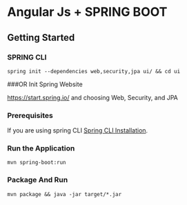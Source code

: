 # Angular Js + SPRING BOOT 

## Getting Started

### SPRING CLI

```
spring init --dependencies web,security,jpa ui/ && cd ui

```

###OR Init Spring Website

https://start.spring.io/
and choosing Web, Security, and JPA

### Prerequisites

If you are using spring CLI 
[Spring CLI Installation](http://docs.spring.io/spring-boot/docs/current/reference/htmlsingle/#getting-started-installing-the-cli).

### Run the Application

```
mvn spring-boot:run
```

### Package And Run

```
mvn package && java -jar target/*.jar
```